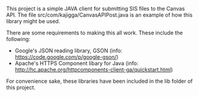 This project is a simple JAVA client for submitting SIS files to the Canvas API.  The file
src/com/kajigga/CanvasAPIPost.java is an example of how this library might be
used.

There are some requirements to making this all work.  These include the
following:

- Google's JSON reading library, GSON (info: https://code.google.com/p/google-gson/)
- Apache's HTTPS Component libary for Java (info: http://hc.apache.org/httpcomponents-client-ga/quickstart.html)

For convenience sake, these libraries have been included in the lib folder of this
project.  
